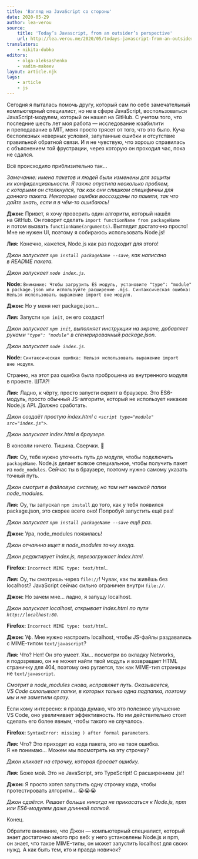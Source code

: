 ```yaml
---
title: 'Взгляд на JavaScript со стороны'
date: 2020-05-29
author: lea-verou
source:
    title: 'Today’s Javascript, from an outsider’s perspective'
    url: http://lea.verou.me/2020/05/todays-javascript-from-an-outsiders-perspective/
translators:
    - nikita-dubko
editors:
    - olga-aleksashenko
    - vadim-makeev
layout: article.njk
tags:
    - article
    - js
---
```


Сегодня я пыталась помочь другу, который сам по себе замечательный компьютерный специалист, но не в сфере JavaScript, воспользоваться JavaScript-модулем, который он нашел на GitHub. С учетом того, что последние шесть лет моя работа — исследование юзабилити и преподавание в MIT, меня просто трясет от того, что это было. Куча бесполезных неверных условий, запутанные ошибки и отсутствие правильной обратной связи. И я не чувствую, что хорошо справилась с объяснением той фрустрации, через которую он проходил час, пока не сдался.

Всё происходило приблизительно так…

_Замечание: имена пакетов и людей были изменены для защиты их конфиденциальности. Я также опустила несколько проблем, с которыми он столкнулся, так как они слишком специфичны для данного пакета. Некоторые ошибки воссозданы по памяти, так что дайте знать, если я в чём-то ошибаюсь!_

**Джон:** Привет, я хочу проверить один алгоритм, который нашёл на GitHub. Он говорит сделать `import functionName from packageName` и потом вызвать `functionName(arguments)`. Выглядит достаточно просто! Мне не нужен UI, поэтому я собираюсь использовать Node.js!

**Лия:** Конечно, кажется, Node.js как раз подходит для этого!

_Джон запускает `npm install packageName --save`, как написано в README пакета._

_Джон запускает `node index.js`._

**Node:** `Внимание: Чтобы загрузить ES модуль, установите "type": "module" в package.json или используйте расширение .mjs. Синтаксическая ошибка: Нельзя использовать выражение import вне модуля.`

**Джон:** Но у меня нет package.json…

**Лия:** Запусти `npm init`, он его создаст!

_Джон запускает `npm init`, выполняет инструкции на экране, добавляет руками `"type": "module"` в сгенерированный package.json._

_Джон запускает `node index.js`._

**Node:** `Синтаксическая ошибка: Нельзя использовать выражение import вне модуля`.

Странно, на этот раз ошибка была проброшена из внутренного модуля в проекте. ШТА?!

**Лия:** Ладно, к чёрту, просто запусти скрипт в браузере. Это ES6-модуль, просто обычный JS-алгоритм, который не использует никакие Node.js API. Должно сработать.

_Джон создаёт простую index.html с `<script type="module" src="index.js">`._

_Джон запускает index.html в браузере._

В консоли ничего. Тишина. Сверчки. 🦗

**Лия:** Оу, тебе нужно уточнить путь до модуля, чтобы подключить `packageName`. Node.js делает всякое специальное, чтобы получить пакет из `node_modules`. Сейчас ты в браузере, поэтому нужно самому указать точный путь.

_Джон смотрит в файловую систему, но там нет никакой папки node\_modules._

**Лия:** Оу, ты запускал `npm install` до того, как у тебя появился package.json, это скорее всего оно! Попробуй запустить ещё раз!

_Джон запускает `npm install packageName --save` ещё раз._

**Джон:** Ура, node\_modules появилась!

_Джон отчаянно ищет в node\_modules точку входа._

_Джон редактирует index.js, перезагружает index.html._

**Firefox:** `Incorrect MIME type: text/html`.

**Лия:** Оу, ты смотришь через `file://`! Чувак, как ты живёшь без localhost? JavaScript сейчас сильно ограничен внутри `file://`.

**Джон:** Но зачем мне… ладно, я запущу localhost.

_Джон запускает localhost, открывает index.html по пути `http://localhost:80`._

**Firefox:** `Incorrect MIME type: text/html`.

**Джон:** Уф. Мне нужно настроить localhost, чтобы JS-файлы раздавались с MIME-типом `text/javascript`?

**Лия:** Что? Нет! Он это умеет. Хм… посмотри во вкладку Networks, я подозреваю, он не может найти твой модуль и возвращает HTML страничку для 404, поэтому оно ругается, так как MIME-тип страницы не `text/javascript`.

_Смотрит в node\_modules снова, исправляет путь. Оказывается, VS Code схлопывает папки, в которых только одна подпапка, поэтому мы и не заметили сразу._

Если кому интересно: я правда думаю, что это полезное улучшение VS Code, оно увеличивает эффективность. Но им действительно стоит сделать его более явным, чтобы такого не случалось.

**Firefox:** `SyntaxError: missing ) after formal parameters`.

**Лия:** Что? Это приходит из кода пакета, это не твоя ошибка. Я не понимаю… Можем мы посмотреть на эту строчку?

_Джон кликает на строчку, которая бросает ошибку._

**Лия:** Боже мой. Это не JavaScript, это TypeScript! С расширением .js!!

**Джон:** Я просто хотел запустить одну строчку кода, чтобы протестировать алгоритм… 😭😭😭

_Джон сдаётся. Решает больше никогда не прикасаться к Node.js, npm или ES6-модулям даже длинной палкой._

Конец.

Обратите внимание, что Джон — компьютерный специалист, который знает достаточно много про веб: у него установлены Node.js и npm, он знает, что такое MIME-типы, он может запустить localhost для своих нужд. А как быть тем, кто и правда новичок?
